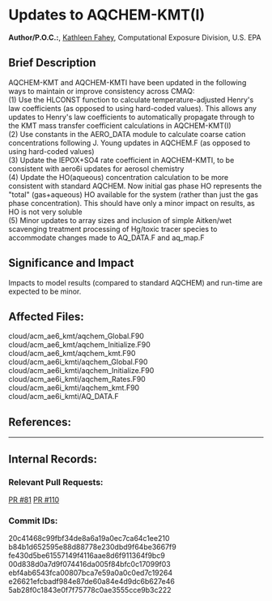# Updates to AQCHEM-KMT(I)

**Author/P.O.C.:**, [Kathleen Fahey](mailto:fahey.kathleen@epa.gov), Computational Exposure Division, U.S. EPA 

## Brief Description 

AQCHEM-KMT and AQCHEM-KMTI have been updated in the following ways to maintain or improve consistency across CMAQ:<br>
    (1) Use the HLCONST function to calculate temperature-adjusted Henry's law coefficients (as opposed to using hard-coded values).  This allows any updates to Henry's law coefficients to automatically propagate through to the KMT mass transfer coefficient calculations in AQCHEM-KMT(I)<br>
    (2) Use constants in the AERO_DATA module to calculate coarse cation concentrations following J. Young updates in AQCHEM.F (as opposed to using hard-coded values) <br>
    (3) Update the IEPOX+SO4 rate coefficient in AQCHEM-KMTI, to be consistent with aero6i updates for aerosol chemistry <br>
    (4) Update the HO(aqueous) concentration calculation to be more consistent with standard AQCHEM. Now initial gas phase HO represents the "total" (gas+aqueous) HO available for the system (rather than just the gas phase concentration). This should have only a minor impact on results, as HO is not very soluble <br>
    (5) Minor updates to array sizes and inclusion of simple Aitken/wet scavenging treatment processing of Hg/toxic tracer species to accommodate changes made to AQ_DATA.F and aq_map.F <br>


## Significance and Impact

Impacts to model results (compared to standard AQCHEM) and run-time are expected to be minor.

## Affected Files:

cloud/acm_ae6_kmt/aqchem_Global.F90 <br>
cloud/acm_ae6_kmt/aqchem_Initialize.F90 <br>
cloud/acm_ae6_kmt/aqchem_kmt.F90 <br>
cloud/acm_ae6i_kmti/aqchem_Global.F90 <br>
cloud/acm_ae6i_kmti/aqchem_Initialize.F90 <br>
cloud/acm_ae6i_kmti/aqchem_Rates.F90 <br>
cloud/acm_ae6i_kmti/aqchem_kmt.F90 <br>
cloud/acm_ae6i_kmti/AQ_DATA.F <br>


## References: 

-----
## Internal Records:

### Relevant Pull Requests:
[PR #81](https://github.com/USEPA/CMAQ_Dev/pull/81) 
[PR #110](https://github.com/USEPA/CMAQ_Dev/pull/110) 


### Commit IDs:
20c41468c99fbf34de8a6a19a0ec7ca64c1ee210 <br>
b84b1d652595e88d88778e230dbd9f64be3667f9 <br>
fe430d5be61557149f4116aae8d6f911364f9bc9 <br>
00d838d0a7d9f074416da005f84bfc0c17099f03 <br>
ebf4ab6543fca00807bca7e59a0a0c0ed7c19264 <br>
e26621efcbadf984e87de60a84e4d9dc6b627e46 <br>
5ab28f0c1843e0f7f75778c0ae3555cce9b3c222 <br>


